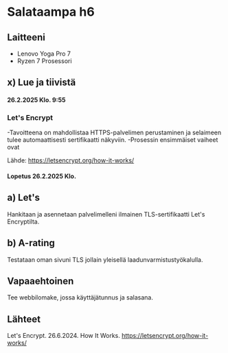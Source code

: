 # Salataampa h6

## Laitteeni 

- Lenovo Yoga Pro 7
- Ryzen 7 Prosessori

## x) Lue ja tiivistä
#### 26.2.2025 Klo. 9:55 

### Let's Encrypt

-Tavoitteena on mahdollistaa HTTPS-palvelimen perustaminen ja selaimeen tulee automaattisesti sertifikaatti näkyviin.
-Prosessin ensimmäiset vaiheet ovat 

Lähde: https://letsencrypt.org/how-it-works/

#### Lopetus 26.2.2025 Klo. 
## a) Let's 

Hankitaan ja asennetaan palvelimelleni ilmainen TLS-sertifikaatti Let's Encryptilta. 


## b) A-rating

Testataan oman sivuni TLS jollain yleisellä laadunvarmistustyökalulla.

## Vapaaehtoinen

Tee webbilomake, jossa käyttäjätunnus ja salasana. 

## Lähteet 
Let's Encrypt. 26.6.2024. How It Works. https://letsencrypt.org/how-it-works/
